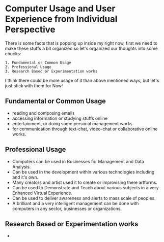 # Computer Usage and User Experience from Individual Perspective

There is some facts that is popping up inside my right now, first we need to make these stuffs a bit organized so let's organized our thoughts into some chucks:

    1. Fundamental or Common Usage
    2. Professional Usage
    3. Research Based or Experimentation works

I think there could be more usage of it than above mentioned ways, but let's just stick with them for Now!

## Fundamental or Common Usage

- reading and composing emails
- accessing information or studying stuffs online
- entertainment, or doing some personal management works
- for communication through text-chat, video-chat or collaborative online works.

## Professional Usage

- Computers can be used in Businesses for Management and Data Analysis.
- Can be used in the development within various technologies including and it's own.
- Many creators and artist used it to create or improvising there artforms.
- Can be used to Demonstrate and Teach about various subjects in a very Enhanced Virtual Experience.
- Can be used to deliver awareness and alerts to mass scale of peoples.
- A brilliant and a very intelligent management can be done with computers in any sector, businesses or organizations.

## Research Based or Experimentation works

- 



